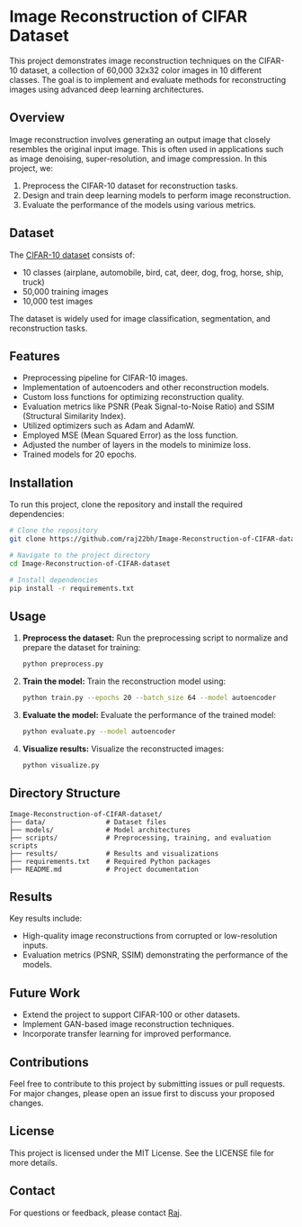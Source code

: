 # Image Reconstruction of CIFAR Dataset

This project demonstrates image reconstruction techniques on the CIFAR-10 dataset, a collection of 60,000 32x32 color images in 10 different classes. The goal is to implement and evaluate methods for reconstructing images using advanced deep learning architectures.

## Overview
Image reconstruction involves generating an output image that closely resembles the original input image. This is often used in applications such as image denoising, super-resolution, and image compression. In this project, we:

1. Preprocess the CIFAR-10 dataset for reconstruction tasks.
2. Design and train deep learning models to perform image reconstruction.
3. Evaluate the performance of the models using various metrics.

## Dataset
The [CIFAR-10 dataset](https://www.cs.toronto.edu/~kriz/cifar.html) consists of:
- 10 classes (airplane, automobile, bird, cat, deer, dog, frog, horse, ship, truck)
- 50,000 training images
- 10,000 test images

The dataset is widely used for image classification, segmentation, and reconstruction tasks.

## Features
- Preprocessing pipeline for CIFAR-10 images.
- Implementation of autoencoders and other reconstruction models.
- Custom loss functions for optimizing reconstruction quality.
- Evaluation metrics like PSNR (Peak Signal-to-Noise Ratio) and SSIM (Structural Similarity Index).
- Utilized optimizers such as Adam and AdamW.
- Employed MSE (Mean Squared Error) as the loss function.
- Adjusted the number of layers in the models to minimize loss.
- Trained models for 20 epochs.

## Installation
To run this project, clone the repository and install the required dependencies:

```bash
# Clone the repository
git clone https://github.com/raj22bh/Image-Reconstruction-of-CIFAR-dataset.git

# Navigate to the project directory
cd Image-Reconstruction-of-CIFAR-dataset

# Install dependencies
pip install -r requirements.txt
```

## Usage
1. **Preprocess the dataset:**
   Run the preprocessing script to normalize and prepare the dataset for training:
   ```bash
   python preprocess.py
   ```

2. **Train the model:**
   Train the reconstruction model using:
   ```bash
   python train.py --epochs 20 --batch_size 64 --model autoencoder
   ```

3. **Evaluate the model:**
   Evaluate the performance of the trained model:
   ```bash
   python evaluate.py --model autoencoder
   ```

4. **Visualize results:**
   Visualize the reconstructed images:
   ```bash
   python visualize.py
   ```

## Directory Structure
```
Image-Reconstruction-of-CIFAR-dataset/
├── data/               # Dataset files
├── models/             # Model architectures
├── scripts/            # Preprocessing, training, and evaluation scripts
├── results/            # Results and visualizations
├── requirements.txt    # Required Python packages
├── README.md           # Project documentation
```

## Results
Key results include:
- High-quality image reconstructions from corrupted or low-resolution inputs.
- Evaluation metrics (PSNR, SSIM) demonstrating the performance of the models.

## Future Work
- Extend the project to support CIFAR-100 or other datasets.
- Implement GAN-based image reconstruction techniques.
- Incorporate transfer learning for improved performance.

## Contributions
Feel free to contribute to this project by submitting issues or pull requests. For major changes, please open an issue first to discuss your proposed changes.

## License
This project is licensed under the MIT License. See the LICENSE file for more details.

## Contact
For questions or feedback, please contact [Raj](https://github.com/raj22bh).

